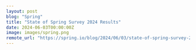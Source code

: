 ```yaml
---
layout: post
blog: "Spring"
title: "State of Spring Survey 2024 Results"
date: 2024-06-03T00:00:00Z
image: images/spring.png
remote_url: "https://spring.io/blog/2024/06/03/state-of-spring-survey-2024-results"
---
```

